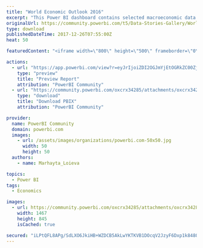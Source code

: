 ```yaml
---
title: "World Economic Outlook 2016"
excerpt: "This Power BI dashboard contains selected macroeconomic data series from the statistical appendix of the Woeld Economic Outlook Report, which"
originalUrl: https://community.powerbi.com/t5/Data-Stories-Gallery/World-Economic-Outlook-2016/m-p/329122
type: download
publishedDateTime: 2017-12-26T07:55:00Z
heat: 50

featuredContent: "<iframe width=\"800\" height=\"500\" frameborder=\"0\" src=\"https://app.powerbi.com/view?r=eyJrIjoiZDI2OGJmYjEtOGRkZC00ZjFmLTk1NGQtYjQ5MGU2MDIwMDZmIiwidCI6IjAwYjI4NzMzLWYyM2QtNDY3Ny04ODhiLTRkZWE0NDQ2MGQ0MyIsImMiOjl9\"></iframe>"

actions:
  - url: "https://app.powerbi.com/view?r=eyJrIjoiZDI2OGJmYjEtOGRkZC00ZjFmLTk1NGQtYjQ5MGU2MDIwMDZmIiwidCI6IjAwYjI4NzMzLWYyM2QtNDY3Ny04ODhiLTRkZWE0NDQ2MGQ0MyIsImMiOjl9"
    type: "preview"
    title: "Preview Report"
    attribution: "PowerBI Community"
  - url: "https://community.powerbi.com/oxcrx34285/attachments/oxcrx34285/DataStoriesGallery/1377/2/World%20economic%20outlook%202016.pbix"
    type: "download"
    title: "Download PBIX"
    attribution: "PowerBI Community"

provider:
  name: PowerBI Community
  domain: powerbi.com
  images:
    - url: /assets/images/organizations/powerbi.com-50x50.jpg
      width: 50
      height: 50
  authors:
    - name: Marhayta_Loieva

topics:
  - Power BI
tags:
  - Economics

images:
  - url: https://community.powerbi.com/oxcrx34285/attachments/oxcrx34285/DataStoriesGallery/1377/1/World%20Economic%20Outlook%202016%20Thumbnail%20image.png
    width: 1467
    height: 845
    isCached: true

secured: "iLPtQFL8APg/SdLXO6JkiHB+WZDCB5AkLwYKTKVB1DOcqV2JzyF6Dxp1k848O6Fkjssu+qNP+O5CGs/WNl7/pzrS2rlGobWe0vKlRf45QO5Pm37HAmPzJiKnhPqalKVxG1EXlI0VOHb6AYOTmbr6jby25sFIj8fV55ZIesrwLznwCKUdbwoCLfridDVvC+LgM3GEcE1k7beI+T0UyfPBeTwfh9FgrfkuWnOs1uiMltZS7mU7maMyP8a7cPcuNc0QHIb+hV+1CLUGBE2wdHXX7A8r6JrfUr2BxPAx87T2pcpgd8hyhOPAbrDBRAOLtBoQda8eRKAVBbM1d42CHvfEDGIulbAWDAbbyM1qmV2ZKvmxdjMbRVE/Q9geP6GsrU22fkafkTSfMpLnarkmHmfgoA==;1nvQxZ5451gXCdDH4AActg=="
---
```


